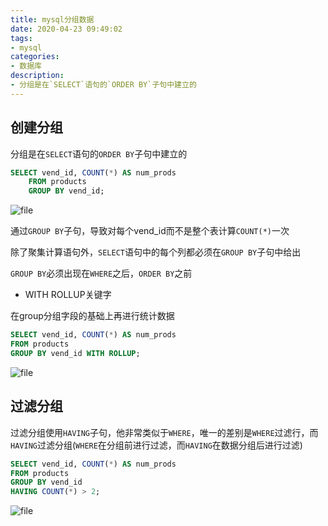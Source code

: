 ```yaml
---
title: mysql分组数据
date: 2020-04-23 09:49:02
tags:
- mysql
categories:
- 数据库
description:
- 分组是在`SELECT`语句的`ORDER BY`子句中建立的
---
```


<!--more-->
## 创建分组
分组是在`SELECT`语句的`ORDER BY`子句中建立的

```sql
SELECT vend_id, COUNT(*) AS num_prods
	FROM products
	GROUP BY vend_id;
```

![file](m1.png)

通过`GROUP BY`子句，导致对每个vend_id而不是整个表计算`COUNT(*)`一次

除了聚集计算语句外，`SELECT`语句中的每个列都必须在`GROUP BY`子句中给出

`GROUP BY`必须出现在`WHERE`之后，`ORDER BY`之前

* WITH ROLLUP关键字

在group分组字段的基础上再进行统计数据

```sql
SELECT vend_id, COUNT(*) AS num_prods
FROM products
GROUP BY vend_id WITH ROLLUP;
```

![file](m2.png)

## 过滤分组
过滤分组使用`HAVING`子句，他非常类似于`WHERE`，唯一的差别是`WHERE`过滤行，而`HAVING`过滤分组(`WHERE`在分组前进行过滤，而`HAVING`在数据分组后进行过滤)

```sql
SELECT vend_id, COUNT(*) AS num_prods
FROM products
GROUP BY vend_id
HAVING COUNT(*) > 2;
```

![file](m3.png)
